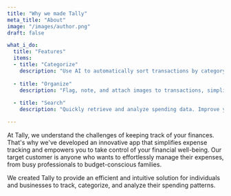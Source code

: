 ```yaml
---
title: "Why we made Tally"
meta_title: "About"
image: "/images/author.png"
draft: false

what_i_do:
  title: "Features"
  items:
  - title: "Categorize"
    description: "Use AI to automatically sort transactions by category for easy tracking and budgeting"
  
  - title: "Organize"
    description: "Flag, note, and attach images to transactions, simplifying tax filing and financial record-keeping"
  
  - title: "Search"
    description: "Quickly retrieve and analyze spending data. Improve your financial decision-making"

---
```


At Tally, we understand the challenges of keeping track of your finances. That's why we've developed an innovative app that simplifies expense tracking and empowers you to take control of your financial well-being. Our target customer is anyone who wants to effortlessly manage their expenses, from busy professionals to budget-conscious families.

We created Tally to provide an efficient and intuitive solution for individuals and businesses to track, categorize, and analyze their spending patterns. 